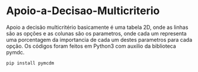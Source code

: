 # Apoio-a-Decisao-Multicriterio

Apoio a decisão multicritério basicamente é uma tabela 2D, onde as linhas são as opções e as colunas são 
os parametros, onde cada um representa uma porcentagem da importancia de cada um destes parametros para
cada opção. Os códigos foram feitos em Python3 com auxilio da biblioteca pymdc.


```
pip install pymcdm
```
